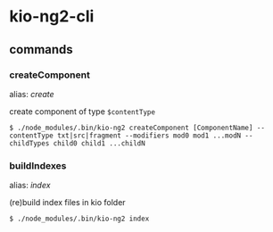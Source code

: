 # kio-ng2-cli


## commands

### createComponent
alias: <i>create</i>


create component of type `$contentType`

```$ ./node_modules/.bin/kio-ng2 createComponent [ComponentName] --contentType txt|src|fragment --modifiers mod0 mod1 ...modN --childTypes child0 child1 ...childN```

### buildIndexes
alias: <i>index</i>

(re)build index files in kio folder

```$ ./node_modules/.bin/kio-ng2 index ```
